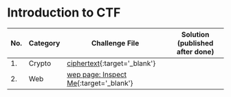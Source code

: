 # Introduction to CTF


| No.| Category | Challenge File | Solution (published after done) |
|--- |----------|----------------|-------------------------------- |
| 1. | Crypto   | [ciphertext](https://raw.githubusercontent.com/codingClub-iitjammu/ctf/master/crypto/challenge_1.txt){:target='_blank'}     |  |
| 2. | Web | [wep page: Inspect Me](https://codingclub-iitjammu.github.io/web_c1/){:target='_blank'} | |


